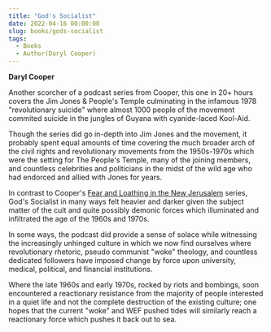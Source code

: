 ```yaml
---
title: "God's Socialist"
date: 2022-04-16 00:00:00
slug: books/gods-socialist
tags:
  - Books
  - Author(Daryl Cooper)
---
```


**Daryl Cooper**

Another scorcher of a podcast series from Cooper, this one in 20+ hours covers the Jim Jones & People's Temple culminating in the infamous 1978 "revolutionary suicide" where almost 1000 people of the movement commited suicide in the jungles of Guyana with cyanide-laced Kool-Aid.

Though the series did go in-depth into Jim Jones and the movement, it probably spent equal amounts of time covering the much broader arch of the civil rights and revolutionary movements from the 1950s-1970s which were the setting for The People's Temple, many of the joining members, and countless celebrities and politicians in the midst of the wild age who had endorced and allied with Jones for years.

In contrast to Cooper's [Fear and Loathing in the New Jerusalem](books/fear-and-loathing-in-the-new-jerusalem) series, God's Socialist in many ways felt heavier and darker given the subject matter of the cult and quite possibly demonic forces which illuminated and infiltrated the age of the 1960s and 1970s.

In some ways, the podcast did provide a sense of solace while witnessing the increasingly unhinged culture in which we now find ourselves where revolutionary rhetoric, pseudo communist "woke" theology, and countless dedicated followers have imposed change by force upon university, medical, political, and financial institutions.

Where the late 1960s and early 1970s, rocked by riots and bombings, soon encountered a reactionary resistance from the majority of people interested in a quiet life and not the complete destruction of the existing culture; one hopes that the current "woke" and WEF pushed tides will similarly reach a reactionary force which pushes it back out to sea.
